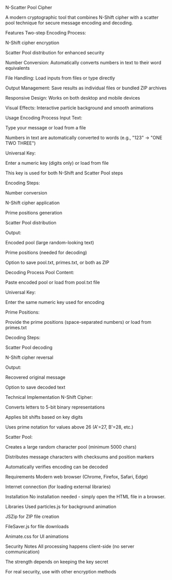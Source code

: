 N-Scatter Pool Cipher

A modern cryptographic tool that combines N-Shift cipher with a scatter pool technique for secure message encoding and decoding.

Features
Two-step Encoding Process:

N-Shift cipher encryption

Scatter Pool distribution for enhanced security

Number Conversion: Automatically converts numbers in text to their word equivalents

File Handling: Load inputs from files or type directly

Output Management: Save results as individual files or bundled ZIP archives

Responsive Design: Works on both desktop and mobile devices

Visual Effects: Interactive particle background and smooth animations

Usage
Encoding Process
Input Text:

Type your message or load from a file

Numbers in text are automatically converted to words (e.g., "123" → "ONE TWO THREE")

Universal Key:

Enter a numeric key (digits only) or load from file

This key is used for both N-Shift and Scatter Pool steps

Encoding Steps:

Number conversion

N-Shift cipher application

Prime positions generation

Scatter Pool distribution

Output:

Encoded pool (large random-looking text)

Prime positions (needed for decoding)

Option to save pool.txt, primes.txt, or both as ZIP

Decoding Process
Pool Content:

Paste encoded pool or load from pool.txt file

Universal Key:

Enter the same numeric key used for encoding

Prime Positions:

Provide the prime positions (space-separated numbers) or load from primes.txt

Decoding Steps:

Scatter Pool decoding

N-Shift cipher reversal

Output:

Recovered original message

Option to save decoded text

Technical Implementation
N-Shift Cipher:

Converts letters to 5-bit binary representations

Applies bit shifts based on key digits

Uses prime notation for values above 26 (A'=27, B'=28, etc.)

Scatter Pool:

Creates a large random character pool (minimum 5000 chars)

Distributes message characters with checksums and position markers

Automatically verifies encoding can be decoded

Requirements
Modern web browser (Chrome, Firefox, Safari, Edge)

Internet connection (for loading external libraries)

Installation
No installation needed - simply open the HTML file in a browser.

Libraries Used
particles.js for background animation

JSZip for ZIP file creation

FileSaver.js for file downloads

Animate.css for UI animations

Security Notes
All processing happens client-side (no server communication)

The strength depends on keeping the key secret

For real security, use with other encryption methods
